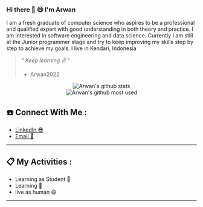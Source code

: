 ### Hi there 👋 :smile: I'm Arwan
<p>
  I am a fresh graduate of computer science who aspires to be a professional and qualified expert with good understanding in both theory and practice. I am interested in software engineering and data science. Currently I am still at the Junior programmer stage and try to keep improving my skills step by step to achieve my goals. I live in Kendari, Indonesia
</p>

> <i>" Keep learning ✌ "</i>
> - Arwan2022

<div align="center">
   <img src="https://github-readme-stats.vercel.app/api?username=are-one&show_icons=true&theme=radical" alt="Arwan's github stats"/>
</div>

<div align="center">
   <img src="https://github-readme-stats.vercel.app/api/top-langs/?username=are-one&show_icons=true&theme=radical" alt="Arwan's github most used"/>
</div>

## ☎️ Connect With Me :

- <a href="https://www.linkedin.com/in/arwan-prianto-mangidi/" target="_blank">LinkedIn 😎</a>
- <a href="mailto:arwanpriantomangidi@gmail.com">Email 📣</a>

<hr/>

## 📋 My Activities :

- Learning as Student 💪
- Learning 🙌
- live as human 😄

<hr/>
